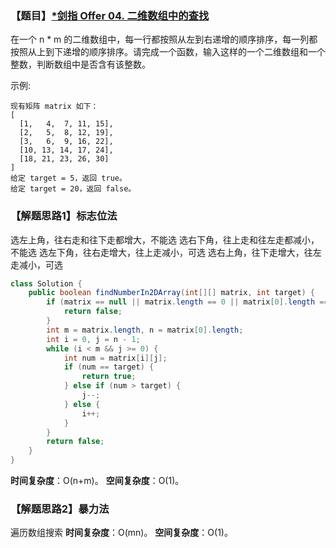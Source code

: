 ### 【题目】[*剑指 Offer 04. 二维数组中的查找](https://leetcode-cn.com/problems/er-wei-shu-zu-zhong-de-cha-zhao-lcof/)
在一个 n * m 的二维数组中，每一行都按照从左到右递增的顺序排序，每一列都按照从上到下递增的顺序排序。请完成一个函数，输入这样的一个二维数组和一个整数，判断数组中是否含有该整数。

示例:

	现有矩阵 matrix 如下：
	[
	  [1,   4,  7, 11, 15],
	  [2,   5,  8, 12, 19],
	  [3,   6,  9, 16, 22],
	  [10, 13, 14, 17, 24],
	  [18, 21, 23, 26, 30]
	]
	给定 target = 5，返回 true。
	给定 target = 20，返回 false。

### 【解题思路1】标志位法
选左上角，往右走和往下走都增大，不能选
选右下角，往上走和往左走都减小，不能选
选左下角，往右走增大，往上走减小，可选
选右上角，往下走增大，往左走减小，可选

```java
class Solution {
    public boolean findNumberIn2DArray(int[][] matrix, int target) {
        if (matrix == null || matrix.length == 0 || matrix[0].length == 0) {
            return false;
        }
        int m = matrix.length, n = matrix[0].length;
        int i = 0, j = n - 1;
        while (i < m && j >= 0) {
            int num = matrix[i][j];
            if (num == target) {
                return true;
            } else if (num > target) {
                j--;
            } else {
                i++;
            }
        }
        return false;
    }
}
```

**时间复杂度**：O(n+m)。
**空间复杂度**：O(1)。
### 【解题思路2】暴力法
遍历数组搜索
**时间复杂度**：O(mn)。
**空间复杂度**：O(1)。